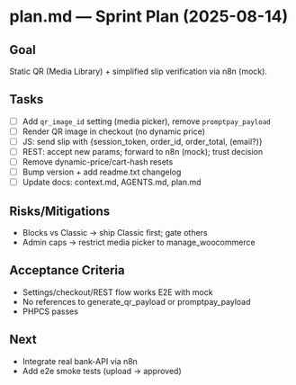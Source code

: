 # plan.md — Sprint Plan (2025-08-14)

## Goal
Static QR (Media Library) + simplified slip verification via n8n (mock).

## Tasks
- [ ] Add `qr_image_id` setting (media picker), remove `promptpay_payload`
- [ ] Render QR image in checkout (no dynamic price)
- [ ] JS: send slip with {session_token, order_id, order_total, (email?)}
- [ ] REST: accept new params; forward to n8n (mock); trust decision
- [ ] Remove dynamic-price/cart-hash resets
- [ ] Bump version + add readme.txt changelog
- [ ] Update docs: context.md, AGENTS.md, plan.md

## Risks/Mitigations
- Blocks vs Classic → ship Classic first; gate others
- Admin caps → restrict media picker to manage_woocommerce

## Acceptance Criteria
- Settings/checkout/REST flow works E2E with mock
- No references to generate_qr_payload or promptpay_payload
- PHPCS passes

## Next
- Integrate real bank-API via n8n
- Add e2e smoke tests (upload → approved)